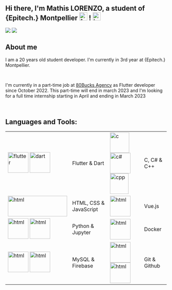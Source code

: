 ## Hi there, I'm Mathis LORENZO, a student of <a>{Epitech.}</a> Montpellier <img width="25px" height="25px" alt="french flag" src="https://media.giphy.com/media/X7BZYMtnDWxES0oY4I/giphy.gif"> ! <img width="25px" height="25px" alt="hand shake" src="https://media.giphy.com/media/hvRJCLFzcasrR4ia7z/giphy.gif">

<p align="left">
<a href="https://www.linkedin.com/in/mathis-lorenzo" target="_blank"><img src="https://img.shields.io/badge/linkedin-%230077B5.svg?&style=for-the-badge&logo=linkedin&logoColor=white"/></a>
<a href="https://github.com/mathis-lorenzo" target="_blank"><img src="https://img.shields.io/badge/github-%23000000.svg?&style=for-the-badge&logo=github&logoColor=white"/></a>
  
## About me

<p aling="left"><samp><p>I am a 20 years old student developer. I'm currently in 3rd year at <a>{Epitech.}</a> Montpellier.</p><br>
<p>I'm currently in a part-time job at <a href="https://www.80bucks-agency.com/creation-app-mobile">80Bucks Agency</a> as Flutter developer since October 2022. This part-time will end in march 2023 and 
I'm looking for a full time internship starting in April and ending in March 2023</p><br>

</samp></p>


## Languages and Tools:

|             |             |             |             |
| ----------- | ----------- | ----------- | ----------- |
| <img width="64px" height="64px" alt="flutter" src="https://www.vectorlogo.zone/logos/flutterio/flutterio-icon.svg"> <img width="64px" height="64px" alt="dart" src="https://upload.wikimedia.org/wikipedia/commons/7/7e/Dart-logo.png">      | Flutter & Dart       | <img width="60px" height="64px" alt="c" src="https://seeklogo.com/images/C/c-programming-language-logo-9B32D017B1-seeklogo.com.png"> <img width="64px" height="64px" alt="c#" src="https://cdn.cdnlogo.com/logos/c/27/c.svg"> <img width="58px" height="64px" alt="cpp" src="https://scrapbox.io/api/pages/Icons/C++/icon">     | C, C# & C++        |
| <img width="185px" height="64px" alt="html" src="https://www.freepnglogos.com/uploads/html5-logo-png/html5-logo-devextreme-multi-purpose-controls-html-javascript-3.png"> | HTML, CSS & JavaScript        | <img width="64px" height="64px" alt="html" src="https://vuejs.org/images/logo.png"> | Vue.js        |
| <img width="64px" height="64px" alt="html" src="https://www.vectorlogo.zone/logos/python/python-icon.svg"> <img width="64px" height="64px" alt="html" src="https://www.vectorlogo.zone/logos/jupyter/jupyter-icon.svg"> | Python & Jupyter        | <img width="64px" height="64px" alt="html" src="https://www.vectorlogo.zone/logos/docker/docker-icon.svg"> | Docker        |
| <img width="64px" height="64px" alt="html" src="https://www.vectorlogo.zone/logos/mysql/mysql-icon.svg"> <img width="64px" height="64px" alt="html" src="https://www.gameartguppy.com/wp-content/uploads/2019/04/mascot_firebase-logo.png"> | MySQL & Firebase        | <img width="64px" height="64px" alt="html" src="https://www.vectorlogo.zone/logos/git-scm/git-scm-icon.svg"> <img width="64px" height="64px" alt="html" src="https://upload.wikimedia.org/wikipedia/commons/9/91/Octicons-mark-github.svg"> | Git & Github        |
